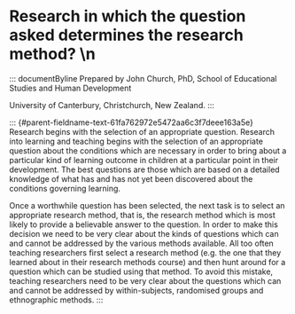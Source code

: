 # Research in which the question asked determines the research method? \n

::: documentByline
Prepared by John Church, PhD, School of Educational Studies and Human
Development

University of Canterbury, Christchurch, New Zealand.
:::

::: {#parent-fieldname-text-61fa762972e5472aa6c3f7deee163a5e}
Research begins with the selection of an appropriate question. Research
into learning and teaching begins with the selection of an appropriate
question about the conditions which are necessary in order to bring
about a particular kind of learning outcome in children at a particular
point in their development. The best questions are those which are based
on a detailed knowledge of what has and has not yet been discovered
about the conditions governing learning.

Once a worthwhile question has been selected, the next task is to select
an appropriate research method, that is, the research method which is
most likely to provide a believable answer to the question. In order to
make this decision we need to be very clear about the kinds of questions
which can and cannot be addressed by the various methods available. All
too often teaching researchers first select a research method (e.g. the
one that they learned about in their research methods course) and then
hunt around for a question which can be studied using that method. To
avoid this mistake, teaching researchers need to be very clear about the
questions which can and cannot be addressed by within-subjects,
randomised groups and ethnographic methods.
:::
